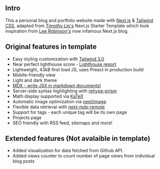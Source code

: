 ## Intro

This a personal blog and portfolio website made with [Next.js](https://nextjs.org/) & [Tailwind CSS](https://tailwindcss.com/), adapted from [Timothy Lin's](https://www.timlrx.com) Next.js Starter Template which took inspiration from [Lee Robinson's](https://www.leerob.io) now infamous Next.js blog.

## Original features in template

- Easy styling customization with [Tailwind 3.0](https://blog.tailwindcss.com/tailwindcss-v2)
- Near perfect lighthouse score - [Lighthouse report](https://www.webpagetest.org/result/210111_DiC1_08f3670c3430bf4a9b76fc3b927716c5/)
- Lightweight, 43kB first load JS, uses Preact in production build
- Mobile-friendly view
- Light and dark theme
- [MDX - write JSX in markdown documents!](https://mdxjs.com/)
- Server-side syntax highlighting with [rehype-prism](https://github.com/mapbox/rehype-prism)
- Math display supported via [KaTeX](https://katex.org/)
- Automatic image optimization via [next/image](https://nextjs.org/docs/basic-features/image-optimization)
- Flexible data retrieval with [next-mdx-remote](https://github.com/hashicorp/next-mdx-remote)
- Support for tags - each unique tag will be its own page
- Projects page
- SEO friendly with RSS feed, sitemaps and more!

## Extended features (Not avalaible in template)

- Added visualization for data fetched from Github API.
- Added views counter to count number of page views from individual blog posts
